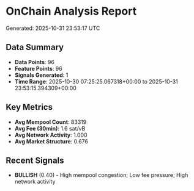 # OnChain Analysis Report
Generated: 2025-10-31 23:53:17 UTC

## Data Summary
- **Data Points**: 96
- **Feature Points**: 96
- **Signals Generated**: 1
- **Time Range**: 2025-10-30 07:25:25.067318+00:00 to 2025-10-31 23:53:15.394309+00:00

## Key Metrics
- **Avg Mempool Count**: 83319
- **Avg Fee (30min)**: 1.6 sat/vB
- **Avg Network Activity**: 1.000
- **Avg Market Structure**: 0.676

## Recent Signals
- **BULLISH** (0.40) - High mempool congestion; Low fee pressure; High network activity
